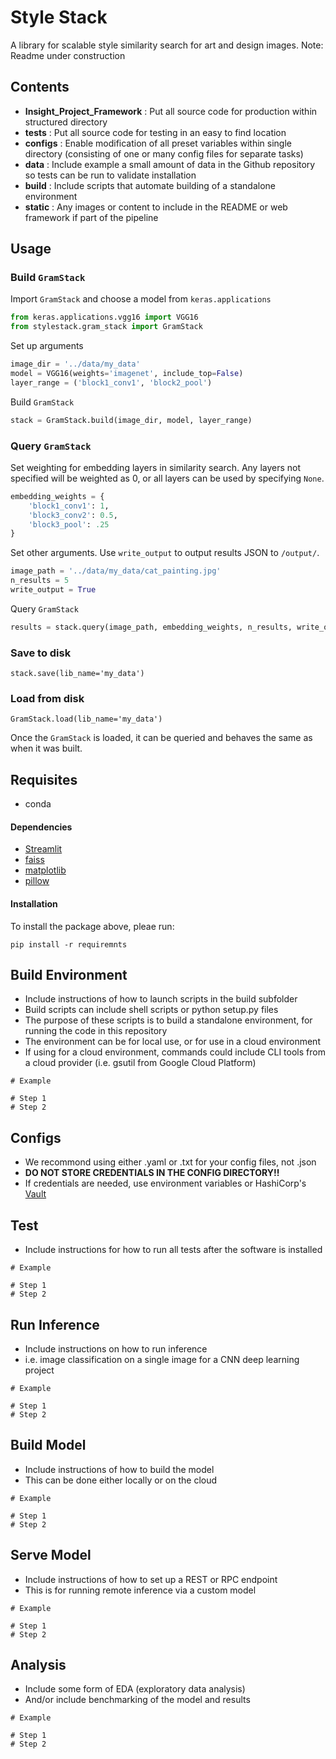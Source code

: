 # Style Stack
A library for scalable style similarity search for art and design images.
Note: Readme under construction

## Contents
- **Insight_Project_Framework** : Put all source code for production within structured directory
- **tests** : Put all source code for testing in an easy to find location
- **configs** : Enable modification of all preset variables within single directory (consisting of one or many config files for separate tasks)
- **data** : Include example a small amount of data in the Github repository so tests can be run to validate installation
- **build** : Include scripts that automate building of a standalone environment
- **static** : Any images or content to include in the README or web framework if part of the pipeline

## Usage
### Build `GramStack`
Import `GramStack` and choose a model from `keras.applications`
```python
from keras.applications.vgg16 import VGG16
from stylestack.gram_stack import GramStack
```
Set up arguments
```python
image_dir = '../data/my_data'
model = VGG16(weights='imagenet', include_top=False)
layer_range = ('block1_conv1', 'block2_pool')
```
Build `GramStack`
```python
stack = GramStack.build(image_dir, model, layer_range)
```
### Query `GramStack`
Set weighting for embedding layers in similarity search. Any layers not specified will be weighted as 0, or all layers can be used by specifying `None`.
```python
embedding_weights = {
    'block1_conv1': 1,
    'block3_conv2': 0.5,
    'block3_pool': .25
}
```
Set other arguments. Use `write_output` to output results JSON to `/output/`.
```python
image_path = '../data/my_data/cat_painting.jpg'
n_results = 5
write_output = True
```
Query `GramStack`
```python
results = stack.query(image_path, embedding_weights, n_results, write_output)
```
### Save to disk
```
stack.save(lib_name='my_data')
```
### Load from disk
```
GramStack.load(lib_name='my_data')
```
Once the `GramStack` is loaded, it can be queried and behaves the same as when it was built.

## Requisites

- conda

#### Dependencies

- [Streamlit](streamlit.io)
- [faiss](https://github.com/facebookresearch/faiss/wiki)
- [matplotlib](https://matplotlib.org/)
- [pillow](https://python-pillow.org/)

#### Installation
To install the package above, pleae run:
```shell
pip install -r requiremnts
```

## Build Environment
- Include instructions of how to launch scripts in the build subfolder
- Build scripts can include shell scripts or python setup.py files
- The purpose of these scripts is to build a standalone environment, for running the code in this repository
- The environment can be for local use, or for use in a cloud environment
- If using for a cloud environment, commands could include CLI tools from a cloud provider (i.e. gsutil from Google Cloud Platform)
```
# Example

# Step 1
# Step 2
```

## Configs
- We recommond using either .yaml or .txt for your config files, not .json
- **DO NOT STORE CREDENTIALS IN THE CONFIG DIRECTORY!!**
- If credentials are needed, use environment variables or HashiCorp's [Vault](https://www.vaultproject.io/)


## Test
- Include instructions for how to run all tests after the software is installed
```
# Example

# Step 1
# Step 2
```

## Run Inference
- Include instructions on how to run inference
- i.e. image classification on a single image for a CNN deep learning project
```
# Example

# Step 1
# Step 2
```

## Build Model
- Include instructions of how to build the model
- This can be done either locally or on the cloud
```
# Example

# Step 1
# Step 2
```

## Serve Model
- Include instructions of how to set up a REST or RPC endpoint
- This is for running remote inference via a custom model
```
# Example

# Step 1
# Step 2
```

## Analysis
- Include some form of EDA (exploratory data analysis)
- And/or include benchmarking of the model and results
```
# Example

# Step 1
# Step 2
```
